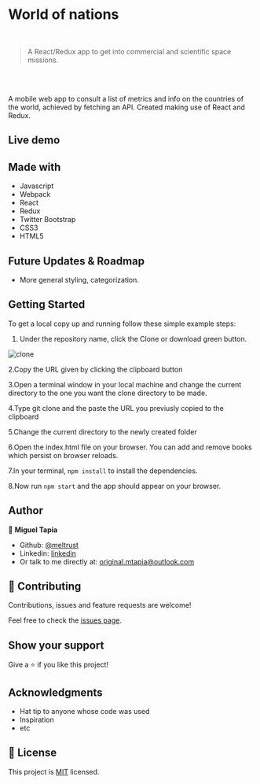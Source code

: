 # World of nations

<br/>

> A React/Redux app to get into commercial and scientific space missions.

<br/>

<!-- ## Rockets view

![screenshot](./assets/app_screenshot_rockets.png)

<br/>

## Missions view

![screenshot](./assets/app_screenshot_missions.png)

<br/>

## Joined Rockets and Missions view

![screenshot](./assets/app_screenshot_profile.png) -->

<br/>

A mobile web app to consult a list of metrics and info on the countries of the world, achieved by fetching an API. Created making use of React and Redux.

## Live demo

<!-- [Visit World of Nations!](https://meltrust.github.io/Space-Travelers-Hub/) -->

## Made with

- Javascript
- Webpack
- React
- Redux
- Twitter Bootstrap
- CSS3
- HTML5

## Future Updates & Roadmap

- More general styling, categorization.

## Getting Started

To get a local copy up and running follow these simple example steps:

1. Under the repository name, click the Clone or download green button.

![clone](https://user-images.githubusercontent.com/53324035/73660989-4451aa80-4667-11ea-8a89-176f89d6548a.png)

2.Copy the URL given by clicking the clipboard button

3.Open a terminal window in your local machine and change the current directory to the one you want the clone directory to be made.

4.Type  git clone and the paste the URL you previusly copied to the clipboard

5.Change the current directory to the newly created folder

6.Open the index.html file on your browser. You can add and remove books which persist on browser reloads.

7.In your terminal, `npm install` to install the dependencies.

8.Now run `npm start` and the app should appear on your browser.

## Author

👤 **Miguel Tapia**

- Github: [@meltrust](https://github.com/meltrust)
- Linkedin: [linkedin](https://www.linkedin.com/in/meltrust/)
- Or talk to me directly at: original.mtapia@outlook.com
  
## 🤝 Contributing

Contributions, issues and feature requests are welcome!

Feel free to check the [issues page](issues/).

## Show your support

Give a ⭐️ if you like this project!

## Acknowledgments

- Hat tip to anyone whose code was used
- Inspiration
- etc

## 📝 License

This project is [MIT](lic.url) licensed.
